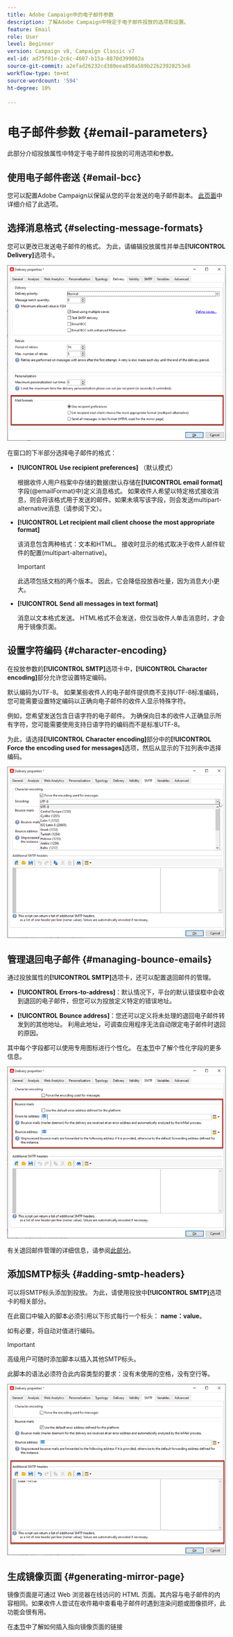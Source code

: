 ```yaml
---
title: Adobe Campaign中的电子邮件参数
description: 了解Adobe Campaign中特定于电子邮件投放的选项和设置。
feature: Email
role: User
level: Beginner
version: Campaign v8, Campaign Classic v7
exl-id: ad75f01e-2c6c-4607-b15a-8870d399002a
source-git-commit: a2efad26232cd380eea850a589b22b23928253e8
workflow-type: tm+mt
source-wordcount: '594'
ht-degree: 10%

---
```


# 电子邮件参数 {#email-parameters}

此部分介绍投放属性中特定于电子邮件投放的可用选项和参数。

## 使用电子邮件密送 {#email-bcc}

您可以配置Adobe Campaign以保留从您的平台发送的电子邮件副本。 [此页面](email-bcc.md)中详细介绍了此选项。

## 选择消息格式 {#selecting-message-formats}

您可以更改已发送电子邮件的格式。 为此，请编辑投放属性并单击&#x200B;**[!UICONTROL Delivery]**&#x200B;选项卡。

![](assets/email-message-format.png)

在窗口的下半部分选择电子邮件的格式：

* **[!UICONTROL Use recipient preferences]** （默认模式）

  根据收件人用户档案中存储的数据(默认存储在&#x200B;**[!UICONTROL email format]**&#x200B;字段(@emailFormat)中)定义消息格式。 如果收件人希望以特定格式接收消息，则会将该格式用于发送的邮件。如果未填写该字段，则会发送multipart-alternative消息（请参阅下文）。

* **[!UICONTROL Let recipient mail client choose the most appropriate format]**

  该消息包含两种格式：文本和HTML。 接收时显示的格式取决于收件人邮件软件的配置(multipart-alternative)。

  >[!IMPORTANT]
  >
  >此选项包括文档的两个版本。 因此，它会降低投放吞吐量，因为消息大小更大。

* **[!UICONTROL Send all messages in text format]**

  消息以文本格式发送。 HTML格式不会发送，但仅当收件人单击消息时，才会用于镜像页面。

<!--
>[!NOTE]
>
>For more on defining the email content, see [this section]().-->

## 设置字符编码 {#character-encoding}

在投放参数的&#x200B;**[!UICONTROL SMTP]**&#x200B;选项卡中，**[!UICONTROL Character encoding]**&#x200B;部分允许您设置特定编码。

默认编码为UTF-8。 如果某些收件人的电子邮件提供商不支持UTF-8标准编码，您可能需要设置特定编码以正确向电子邮件的收件人显示特殊字符。

例如，您希望发送包含日语字符的电子邮件。 为确保向日本的收件人正确显示所有字符，您可能需要使用支持日语字符的编码而不是标准UTF-8。

为此，请选择&#x200B;**[!UICONTROL Character encoding]**&#x200B;部分中的&#x200B;**[!UICONTROL Force the encoding used for messages]**&#x200B;选项，然后从显示的下拉列表中选择编码。

![](assets/email-smtp-encoding.png)

## 管理退回电子邮件 {#managing-bounce-emails}

通过投放属性的&#x200B;**[!UICONTROL SMTP]**&#x200B;选项卡，还可以配置退回邮件的管理。

* **[!UICONTROL Errors-to-address]**：默认情况下，平台的默认错误框中会收到退回的电子邮件，但您可以为投放定义特定的错误地址。

* **[!UICONTROL Bounce address]**：您还可以定义将未处理的退回电子邮件转发到的其他地址。 利用此地址，可调查应用程序无法自动限定电子邮件时退回的原因。

其中每个字段都可以使用专用图标进行个性化。 在[本节](personalization-fields.md)中了解个性化字段的更多信息。

![](assets/email-smtp-bounce.png)

有关退回邮件管理的详细信息，请参阅[此部分](delivery-failures.md#bounce-mail-management)。

## 添加SMTP标头 {#adding-smtp-headers}

可以将SMTP标头添加到投放。 为此，请使用投放中&#x200B;**[!UICONTROL SMTP]**&#x200B;选项卡的相关部分。

在此窗口中输入的脚本必须引用以下形式每行一个标头： **name：value**。

如有必要，将自动对值进行编码。

>[!IMPORTANT]
>
>高级用户可随时添加脚本以插入其他SMTP标头。
>
>此脚本的语法必须符合此内容类型的要求：没有未使用的空格，没有空行等。

![](assets/email-smtp-headers.png)


## 生成镜像页面 {#generating-mirror-page}

镜像页面是可通过 Web 浏览器在线访问的 HTML 页面。其内容与电子邮件的内容相同。如果收件人尝试在收件箱中查看电子邮件时遇到渲染问题或图像损坏，此功能会很有用。

在[本节](mirror-page.md)中了解如何插入指向镜像页面的链接
